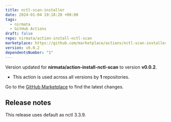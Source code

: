```yaml
---
title: nctl-scan-installer
date: 2024-01-04 19:18:28 +00:00
tags:
  - nirmata
  - GitHub Actions
draft: false
repo: nirmata/action-install-nctl-scan
marketplace: https://github.com/marketplace/actions/nctl-scan-installer
version: v0.0.2
dependentsNumber: "1"
---
```



Version updated for **nirmata/action-install-nctl-scan** to version **v0.0.2**.
- This action is used across all versions by **1** repositories.

Go to the [GitHub Marketplace](https://github.com/marketplace/actions/nctl-scan-installer) to find the latest changes.

## Release notes

This release uses default as nctl 3.3.9.
